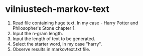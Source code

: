 # vilniustech-markov-text
1. Read file containing huge text. In my case - Harry Potter and Philosopher's Stone chapter 1.
2. Input the n-gram length.
3. Input the length of text to be generated.
4. Select the starter word, in my case "harry".
5. Observe results in markovtext.txt file.
